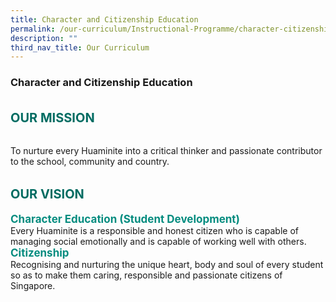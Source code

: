 ```yaml
---
title: Character and Citizenship Education
permalink: /our-curriculum/Instructional-Programme/character-citizenship-education/
description: ""
third_nav_title: Our Curriculum
---
```



### **Character and Citizenship Education**

<b style="color:#016C62; font-size:20px; line-height: 3;">OUR MISSION</b><br>

To nurture every Huaminite into a critical thinker and passionate contributor to the school, community and country.

<b style="color:#016C62; font-size:20px; line-height: 3;">OUR VISION</b><br>
<b style="color:#038C7F; font-size:17px; ">Character Education (Student Development)</b><br>
Every Huaminite is a responsible and honest citizen who is capable of managing social emotionally and is capable of working well with others. <br>
<b style="color:#038C7F; font-size:17px; ">Citizenship</b><br>
Recognising and nurturing the unique heart, body and soul of every student so as to make them caring, responsible and passionate citizens of Singapore.


